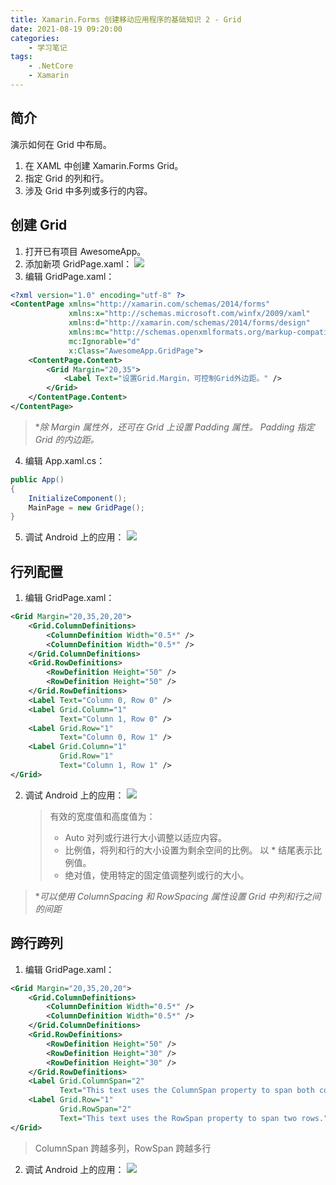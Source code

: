 ```yaml
---
title: Xamarin.Forms 创建移动应用程序的基础知识 2 - Grid
date: 2021-08-19 09:20:00
categories:
	- 学习笔记
tags:
	- .NetCore
	- Xamarin
---
```


## 简介

演示如何在 Grid 中布局。

1.  在 XAML 中创建 Xamarin.Forms Grid。
2.  指定 Grid 的列和行。
3.  涉及 Grid 中多列或多行的内容。

<!-- more -->

## 创建 Grid

1.  打开已有项目 AwesomeApp。
2.  添加新项 GridPage.xaml：
    ![](https://img-blog.csdnimg.cn/20200305132648634.png?x-oss-process=image/watermark,type_ZmFuZ3poZW5naGVpdGk,shadow_10,text_aHR0cHM6Ly9ibG9nLmNzZG4ubmV0L3dlaXhpbl80MjQ1NjQyMQ==,size_16,color_FFFFFF,t_70)
3.  编辑 GridPage.xaml：

```xml
<?xml version="1.0" encoding="utf-8" ?>
<ContentPage xmlns="http://xamarin.com/schemas/2014/forms"
             xmlns:x="http://schemas.microsoft.com/winfx/2009/xaml"
             xmlns:d="http://xamarin.com/schemas/2014/forms/design"
             xmlns:mc="http://schemas.openxmlformats.org/markup-compatibility/2006"
             mc:Ignorable="d"
             x:Class="AwesomeApp.GridPage">
    <ContentPage.Content>
		<Grid Margin="20,35">
			<Label Text="设置Grid.Margin，可控制Grid外边距。" />
		</Grid>
	</ContentPage.Content>
</ContentPage>
```

> \*_除 Margin 属性外，还可在 Grid 上设置 Padding 属性。 Padding 指定 Grid 的内边距。_

4.  编辑 App.xaml.cs：

```csharp
public App()
{
	InitializeComponent();
	MainPage = new GridPage();
}
```

5.  调试 Android 上的应用：
    ![](https://img-blog.csdnimg.cn/20200305140418953.png?x-oss-process=image/watermark,type_ZmFuZ3poZW5naGVpdGk,shadow_10,text_aHR0cHM6Ly9ibG9nLmNzZG4ubmV0L3dlaXhpbl80MjQ1NjQyMQ==,size_16,color_FFFFFF,t_70)

## 行列配置

1.  编辑 GridPage.xaml：

```xml
<Grid Margin="20,35,20,20">
    <Grid.ColumnDefinitions>
        <ColumnDefinition Width="0.5*" />
        <ColumnDefinition Width="0.5*" />
    </Grid.ColumnDefinitions>
    <Grid.RowDefinitions>
        <RowDefinition Height="50" />
        <RowDefinition Height="50" />
    </Grid.RowDefinitions>
    <Label Text="Column 0, Row 0" />
    <Label Grid.Column="1"
           Text="Column 1, Row 0" />
    <Label Grid.Row="1"
           Text="Column 0, Row 1" />
    <Label Grid.Column="1"
           Grid.Row="1"
           Text="Column 1, Row 1" />
</Grid>
```

2.  调试 Android 上的应用：
    ![](https://img-blog.csdnimg.cn/20200305143245643.png?x-oss-process=image/watermark,type_ZmFuZ3poZW5naGVpdGk,shadow_10,text_aHR0cHM6Ly9ibG9nLmNzZG4ubmV0L3dlaXhpbl80MjQ1NjQyMQ==,size_16,color_FFFFFF,t_70)
    > 有效的宽度值和高度值为：
    >
    > - Auto 对列或行进行大小调整以适应内容。
    > - 比例值，将列和行的大小设置为剩余空间的比例。 以 \* 结尾表示比例值。
    > - 绝对值，使用特定的固定值调整列或行的大小。

> \*_可以使用 ColumnSpacing 和 RowSpacing 属性设置 Grid 中列和行之间的间距_

## 跨行跨列

1.  编辑 GridPage.xaml：

```xml
<Grid Margin="20,35,20,20">
    <Grid.ColumnDefinitions>
        <ColumnDefinition Width="0.5*" />
        <ColumnDefinition Width="0.5*" />
    </Grid.ColumnDefinitions>
    <Grid.RowDefinitions>
        <RowDefinition Height="50" />
        <RowDefinition Height="30" />
        <RowDefinition Height="30" />
    </Grid.RowDefinitions>
    <Label Grid.ColumnSpan="2"
           Text="This text uses the ColumnSpan property to span both columns." />
    <Label Grid.Row="1"
           Grid.RowSpan="2"
           Text="This text uses the RowSpan property to span two rows." />
</Grid>
```

> ColumnSpan 跨越多列，RowSpan 跨越多行

2.  调试 Android 上的应用：
    ![](https://img-blog.csdnimg.cn/20200305145400950.png?x-oss-process=image/watermark,type_ZmFuZ3poZW5naGVpdGk,shadow_10,text_aHR0cHM6Ly9ibG9nLmNzZG4ubmV0L3dlaXhpbl80MjQ1NjQyMQ==,size_16,color_FFFFFF,t_70)
